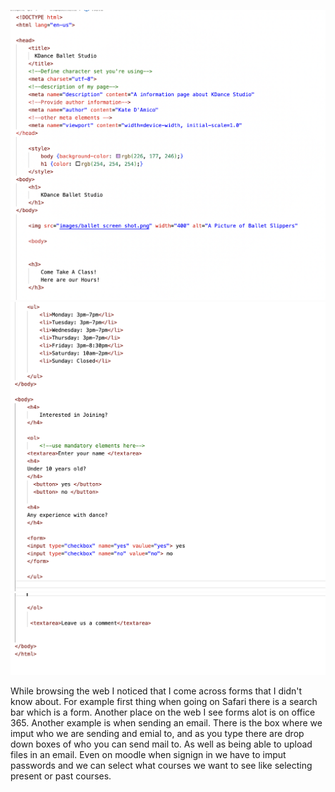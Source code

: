 ![screen shot](./images/screen%20shot%201-7.png)
![screen shot](./images/screen%20shot%202-7.png)
![screen shot](./images/screen%20shot%203-7.png)


While browsing the web I noticed that I come across forms that I didn't know about. For example first thing when going on Safari there is a search bar which is a form. Another place on the web I see forms alot is on office 365. Another example is when sending an email. There is the box where we imput who we are sending and emial to, and as you type there are drop down boxes of who you can send mail to. As well as being able to upload files in an email. Even on moodle when signign in we have to imput passwords and we can select what courses we want to see like selecting present or past courses. 